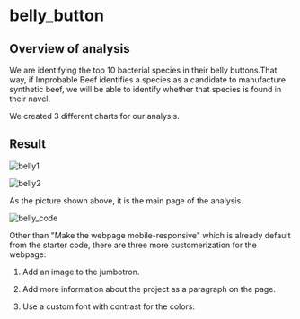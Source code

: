 # belly_button
## Overview of analysis

We are identifying the top 10 bacterial species in their belly buttons.That way, if Improbable Beef identifies a species as a candidate to manufacture synthetic beef, we will be able to identify whether that species is found in their navel.

We created 3 different charts for our analysis.


## Result


![belly1](https://user-images.githubusercontent.com/100378319/169884569-ba4fd6c7-53de-4fcf-860b-18c1b573858e.png)

![belly2](https://user-images.githubusercontent.com/100378319/169884579-3934413e-d216-4658-bfa6-3504048f66ba.png)

As the picture shown above, it is the main page of the analysis.



![belly_code](https://user-images.githubusercontent.com/100378319/169884597-72649fc5-b2f2-43b3-938a-2e052fa1badf.png)

Other than "Make the webpage mobile-responsive" which is already default from the starter code, there are three more customerization for the webpage:

1. Add an image to the jumbotron.

2. Add more information about the project as a paragraph on the page.

3. Use a custom font with contrast for the colors.






